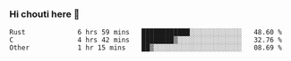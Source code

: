 ### Hi chouti here 👋


<!--START_SECTION:waka-->

```text
Rust             6 hrs 59 mins   ████████████░░░░░░░░░░░░░   48.60 %
C                4 hrs 42 mins   ████████▒░░░░░░░░░░░░░░░░   32.76 %
Other            1 hr 15 mins    ██▒░░░░░░░░░░░░░░░░░░░░░░   08.69 %
```

<!--END_SECTION:waka-->

<!--
**l0nl1f3/l0nl1f3** is a ✨ _special_ ✨ repository because its `README.md` (this file) appears on your GitHub profile.

Here are some ideas to get you started:

- 🔭 I’m currently working on ...
- 🌱 I’m currently learning ...
- 👯 I’m looking to collaborate on ...
- 🤔 I’m looking for help with ...
- 💬 Ask me about ...
- 📫 How to reach me: ...
- 😄 Pronouns: ...
- ⚡ Fun fact: ...
-->
